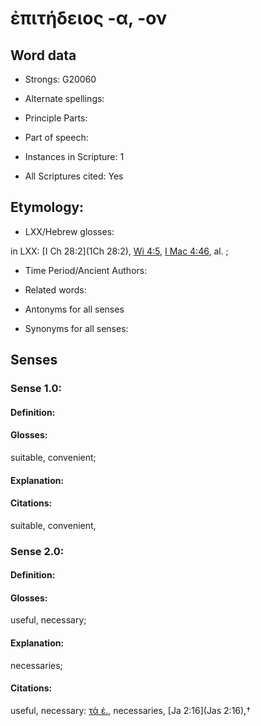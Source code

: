 # ἐπιτήδειος -α, -ον 

<!-- Status: S2=NeedsEdits -->
<!-- Lexica used for edits:   -->

## Word data

* Strongs: G20060

* Alternate spellings:



* Principle Parts: 


* Part of speech: 


* Instances in Scripture: 1

* All Scriptures cited: Yes

## Etymology: 


* LXX/Hebrew glosses: 

in LXX: [I Ch 28:2](1Ch 28:2), [Wi 4:5](Wis.4.5), [I Mac 4:46](1Macc.4.46), al. ; 

* Time Period/Ancient Authors: 


* Related words: 

* Antonyms for all senses

* Synonyms for all senses: 


## Senses 


### Sense  1.0: 

#### Definition: 

#### Glosses: 

suitable, convenient; 

#### Explanation: 


#### Citations: 

suitable, convenient, 

### Sense  2.0: 

#### Definition: 

#### Glosses: 

useful, necessary; 

#### Explanation: 

necessaries; 

#### Citations: 

useful, necessary: [τὰ ἐ.](), necessaries, [Ja 2:16](Jas 2:16),†

